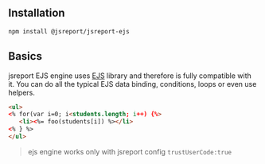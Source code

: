 

## Installation

```bash
npm install @jsreport/jsreport-ejs
```

## Basics

jsreport EJS engine uses [EJS](http://www.ejs.co/) library and therefore is fully compatible with it. You can do all the typical EJS data binding, conditions, loops or even use helpers.

```html
<ul>
<% for(var i=0; i<students.length; i++) {%>
   <li><%= foo(students[i]) %></li>
<% } %>
</ul>
```

> ejs engine works only with jsreport config `trustUserCode:true`

